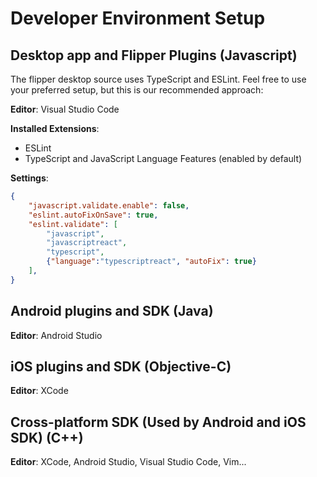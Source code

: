 # Developer Environment Setup

## Desktop app and Flipper Plugins (Javascript)

The flipper desktop source uses TypeScript and ESLint. Feel free to use your preferred setup, but this is our recommended approach:

**Editor**: Visual Studio Code

**Installed Extensions**:
 * ESLint
 * TypeScript and JavaScript Language Features (enabled by default)

**Settings**:
```json
{
    "javascript.validate.enable": false,
    "eslint.autoFixOnSave": true,
    "eslint.validate": [
        "javascript",
        "javascriptreact",
        "typescript",
        {"language":"typescriptreact", "autoFix": true}
    ],
}
```

## Android plugins and SDK (Java)

**Editor**: Android Studio

## iOS plugins and SDK (Objective-C)

**Editor**: XCode

## Cross-platform SDK (Used by Android and iOS SDK) (C++)

**Editor**: XCode, Android Studio, Visual Studio Code, Vim...
